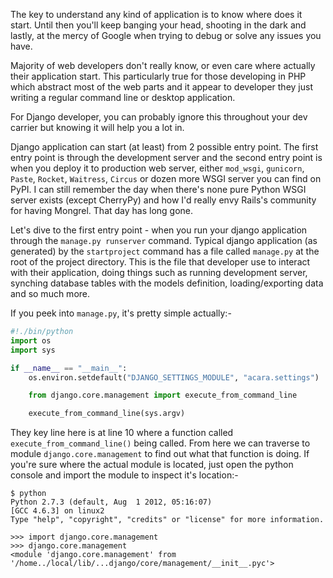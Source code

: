 <!-- 
.. title: Django: Where does the application start ?
.. slug: django-where-does-the-application-start
.. date: 2014/11/01 16:00:14
.. tags: django, wsgi, learn
.. link: 
.. description: 
.. type: text
-->

The key to understand any kind of application is to know where does it start. Until
then you'll keep banging your head, shooting in the dark and lastly, at the mercy
of Google when trying to debug or solve any issues you have.

Majority of web developers don't really know, or even care where actually their application
start. This particularly true for those developing in PHP which abstract most of the web parts
and it appear to developer they just writing a regular command line or desktop application.

For Django developer, you can probably ignore this throughout your dev carrier but knowing it
will help you a lot in.

Django application can start (at least) from 2 possible entry point. The first entry point is
through the development server and the second entry point is when you deploy it to production
web server, either `mod_wsgi`, `gunicorn`, `Paste`, `Rocket`, `Waitress`, `Circus` or dozen more
WSGI server you can find on PyPI. I can still remember the day when there's none pure Python
WSGI server exists (except CherryPy) and how I'd really envy Rails's community for having Mongrel.
That day has long gone.

Let's dive to the first entry point - when you run your django application through the
`manage.py runserver` command. Typical django application (as generated) by the `startproject` command
has a file called `manage.py` at the root of the project directory. This is the file that developer use
to interact with their application, doing things such as running development server, synching database
tables with the models definition, loading/exporting data and so much more.

If you peek into `manage.py`, it's pretty simple actually:-

```python
#!./bin/python
import os
import sys

if __name__ == "__main__":
    os.environ.setdefault("DJANGO_SETTINGS_MODULE", "acara.settings")

    from django.core.management import execute_from_command_line

    execute_from_command_line(sys.argv)
```

They key line here is at line 10 where a function called `execute_from_command_line()` being called.
From here we can traverse to module `django.core.management` to find out what that function is doing.
If you're sure where the actual module is located, just open the python console and import the module
to inspect it's location:-


```console
$ python
Python 2.7.3 (default, Aug  1 2012, 05:16:07) 
[GCC 4.6.3] on linux2
Type "help", "copyright", "credits" or "license" for more information.

>>> import django.core.management
>>> django.core.management
<module 'django.core.management' from '/home../local/lib/...django/core/management/__init__.pyc'>
```


